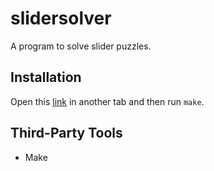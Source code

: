 # slidersolver

A program to solve slider puzzles.


## Installation
Open this [link](https://www.youtube.com/watch?v=MpN91wHAr1k) in another tab and then run `make`.


## Third-Party Tools
- Make
